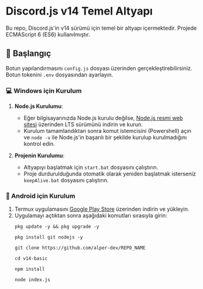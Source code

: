 # Discord.js v14 Temel Altyapı

Bu repo, Discord.js'in v14 sürümü için temel bir altyapı içermektedir. Projede ECMAScript 6 (ES6) kullanılmıştır.

## 🚀 Başlangıç

Botun yapılandırmasını `config.js` dosyası üzerinden gerçekleştirebilirsiniz. Botun tokenini `.env` dosyasından ayarlayın.


### 💻 Windows için Kurulum

1. **Node.js Kurulumu**:
   - Eğer bilgisayarınızda Node.js kurulu değilse, [Node.js resmi web sitesi](https://nodejs.org/) üzerinden LTS sürümünü indirin ve kurun.
   - Kurulum tamamlandıktan sonra komut istemcisini (Powershell) açın ve `node -v` ile Node.js'in başarılı bir şekilde kurulup kurulmadığını kontrol edin.

2. **Projenin Kurulumu**:
   - Altyapıyı başlatmak için `start.bat` dosyasını çalıştırın.
   - Proje durdurulduğunda otomatik olarak yeniden başlatmak isterseniz `keepAlive.bat` dosyasını çalıştırın.

### 📱 Android için Kurulum

1. Termux uygulamasını [Google Play Store](https://play.google.com/store/apps/details?id=com.termux) üzerinden indirin ve yükleyin.
2. Uygulamayı açtıktan sonra aşağıdaki komutları sırasıyla girin:
    ```
   pkg update -y && pkg upgrade -y
   ```
    ```
   pkg install git nodejs -y
   ```
    ```
   git clone https://github.com/alper-dev/REPO_NAME
   ```
    ```
   cd v14-basic
   ```
    ```
   npm install
   ```
    ```
   node index.js
   ```
